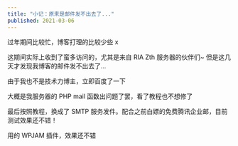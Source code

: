 ```yaml
---
title: "小记：原来是邮件发不出去了..."
published: 2021-03-06
---
```


过年期间比较忙，博客打理的比较少些 x

这期间实际上收到了蛮多访问的，尤其是来自 RIA Zth 服务器的伙伴们~ 但是这几天才发现我博客的邮件发不出去了...

由于我也不是技术力博主，立即百度了一下

大概是我服务器的 PHP mail 函数出问题了罢，看了教程也不想修了

最后按照教程，换成了 SMTP 服务发件。配合之前白嫖的免费腾讯企业邮，目前测试效果还不错！

用的 WPJAM 插件，效果还不错
